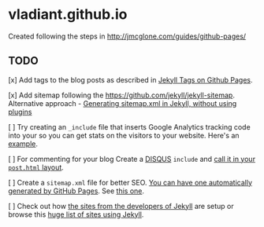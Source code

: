 # vladiant.github.io
Created following the steps in http://jmcglone.com/guides/github-pages/

## TODO
[x] Add tags to the blog posts as described in [Jekyll Tags on Github Pages](https://longqian.me/2017/02/09/github-jekyll-tag/).

[x] Add sitemap following the <https://github.com/jekyll/jekyll-sitemap>. Alternative approach - [Generating sitemap.xml in Jekyll, without using plugins](https://christianspecht.de/2015/04/16/generating-sitemap-xml-in-jekyll-without-using-plugins/)

[ ] Try creating an `_include` file that inserts Google Analytics tracking code into your <head> so you can get stats on the visitors to your website. Here's an [example](https://github.com/jmcglone/jmcglone.github.io/blob/master/_includes/analytics.html).
  
[ ] For commenting for your blog Create a [DISQUS](https://github.com/jmcglone/jmcglone.github.io/blob/master/_includes/disqus.html) `include` and [call it in your `post.html` layout](https://github.com/jmcglone/jmcglone.github.io/blob/master/_layouts/post.html).

[ ] Create a `sitemap.xml` file for better SEO. [You can have one automatically generated by GitHub Pages](https://help.github.com/articles/sitemaps-for-github-pages). See [this one](https://github.com/jmcglone/jmcglone.github.io/blob/master/sitemap.xml).

[ ] Check out how [the sites from the developers of Jekyll](http://jekyllrb.com/docs/sites/) are setup or browse this [huge list of sites using Jekyll](https://github.com/jekyll/jekyll/wiki/Sites).
